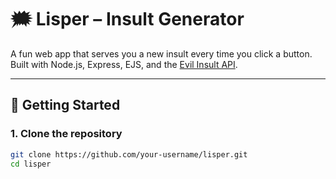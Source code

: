 # 🗯️ Lisper – Insult Generator

A fun web app that serves you a new insult every time you click a button. Built with Node.js, Express, EJS, and the [Evil Insult API](https://evilinsult.com).

---

## 🚀 Getting Started

### 1. Clone the repository

```bash
git clone https://github.com/your-username/lisper.git
cd lisper
